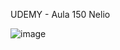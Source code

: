 UDEMY - Aula 150 Nelio

![image](https://user-images.githubusercontent.com/80777556/213589134-e1de35d6-4b95-4b00-9df1-e4ad1153facf.png)


